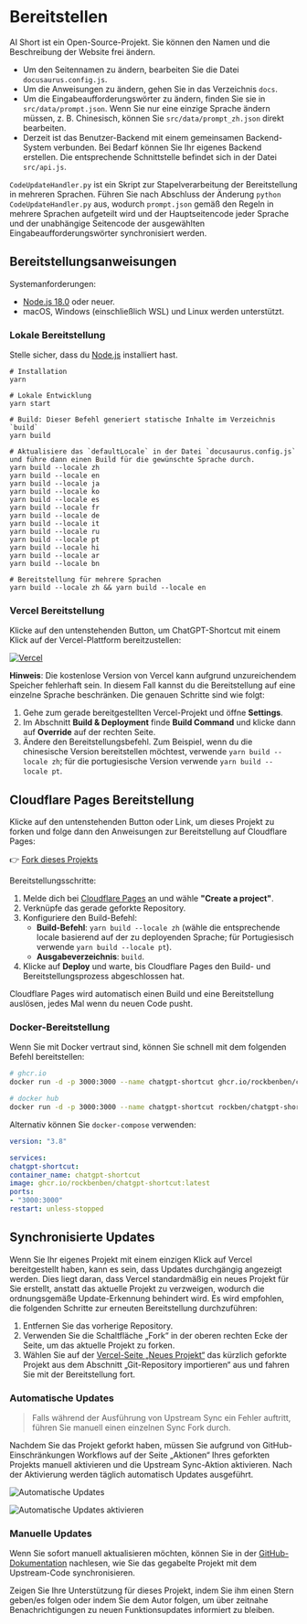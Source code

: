 # Bereitstellen

AI Short ist ein Open-Source-Projekt. Sie können den Namen und die Beschreibung der Website frei ändern.

- Um den Seitennamen zu ändern, bearbeiten Sie die Datei `docusaurus.config.js`.
- Um die Anweisungen zu ändern, gehen Sie in das Verzeichnis `docs`.
- Um die Eingabeaufforderungswörter zu ändern, finden Sie sie in `src/data/prompt.json`. Wenn Sie nur eine einzige Sprache ändern müssen, z. B. Chinesisch, können Sie `src/data/prompt_zh.json` direkt bearbeiten.
- Derzeit ist das Benutzer-Backend mit einem gemeinsamen Backend-System verbunden. Bei Bedarf können Sie Ihr eigenes Backend erstellen. Die entsprechende Schnittstelle befindet sich in der Datei `src/api.js`.

`CodeUpdateHandler.py` ist ein Skript zur Stapelverarbeitung der Bereitstellung in mehreren Sprachen. Führen Sie nach Abschluss der Änderung `python CodeUpdateHandler.py` aus, wodurch `prompt.json` gemäß den Regeln in mehrere Sprachen aufgeteilt wird und der Hauptseitencode jeder Sprache und der unabhängige Seitencode der ausgewählten Eingabeaufforderungswörter synchronisiert werden.

## Bereitstellungsanweisungen

Systemanforderungen:

- [Node.js 18.0](https://nodejs.org/) oder neuer.
- macOS, Windows (einschließlich WSL) und Linux werden unterstützt.

### Lokale Bereitstellung

Stelle sicher, dass du [Node.js](https://nodejs.org/) installiert hast.

```shell
# Installation
yarn

# Lokale Entwicklung
yarn start

# Build: Dieser Befehl generiert statische Inhalte im Verzeichnis `build`
yarn build

# Aktualisiere das `defaultLocale` in der Datei `docusaurus.config.js` und führe dann einen Build für die gewünschte Sprache durch.
yarn build --locale zh
yarn build --locale en
yarn build --locale ja
yarn build --locale ko
yarn build --locale es
yarn build --locale fr
yarn build --locale de
yarn build --locale it
yarn build --locale ru
yarn build --locale pt
yarn build --locale hi
yarn build --locale ar
yarn build --locale bn

# Bereitstellung für mehrere Sprachen
yarn build --locale zh && yarn build --locale en
```

### Vercel Bereitstellung

Klicke auf den untenstehenden Button, um ChatGPT-Shortcut mit einem Klick auf der Vercel-Plattform bereitzustellen:

[![Vercel](https://vercel.com/button)](https://vercel.com/new/clone?repository-url=https%3A%2F%2Fgithub.com%2Frockbenben%2FChatGPT-Shortcut%2Ftree%2Fmain)

**Hinweis**: Die kostenlose Version von Vercel kann aufgrund unzureichendem Speicher fehlerhaft sein. In diesem Fall kannst du die Bereitstellung auf eine einzelne Sprache beschränken. Die genauen Schritte sind wie folgt:

1. Gehe zum gerade bereitgestellten Vercel-Projekt und öffne **Settings**.
2. Im Abschnitt **Build & Deployment** finde **Build Command** und klicke dann auf **Override** auf der rechten Seite.
3. Ändere den Bereitstellungsbefehl. Zum Beispiel, wenn du die chinesische Version bereitstellen möchtest, verwende `yarn build --locale zh`; für die portugiesische Version verwende `yarn build --locale pt`.

## Cloudflare Pages Bereitstellung

Klicke auf den untenstehenden Button oder Link, um dieses Projekt zu forken und folge dann den Anweisungen zur Bereitstellung auf Cloudflare Pages:

👉 [Fork dieses Projekts](https://github.com/rockbenben/ChatGPT-Shortcut/fork)

Bereitstellungsschritte:

1. Melde dich bei [Cloudflare Pages](https://pages.cloudflare.com/) an und wähle **"Create a project"**.
2. Verknüpfe das gerade geforkte Repository.
3. Konfiguriere den Build-Befehl:
   - **Build-Befehl**: `yarn build --locale zh` (wähle die entsprechende locale basierend auf der zu deployenden Sprache; für Portugiesisch verwende `yarn build --locale pt`).
   - **Ausgabeverzeichnis**: `build`.
4. Klicke auf **Deploy** und warte, bis Cloudflare Pages den Build- und Bereitstellungsprozess abgeschlossen hat.

Cloudflare Pages wird automatisch einen Build und eine Bereitstellung auslösen, jedes Mal wenn du neuen Code pusht.

### Docker-Bereitstellung

Wenn Sie mit Docker vertraut sind, können Sie schnell mit dem folgenden Befehl bereitstellen:

```bash
# ghcr.io
docker run -d -p 3000:3000 --name chatgpt-shortcut ghcr.io/rockbenben/chatgpt-shortcut:latest

# docker hub
docker run -d -p 3000:3000 --name chatgpt-shortcut rockben/chatgpt-shortcut:latest
```

Alternativ können Sie `docker-compose` verwenden:

```yml
version: "3.8"

services:
chatgpt-shortcut:
container_name: chatgpt-shortcut
image: ghcr.io/rockbenben/chatgpt-shortcut:latest
ports:
- "3000:3000"
restart: unless-stopped
```

## Synchronisierte Updates

Wenn Sie Ihr eigenes Projekt mit einem einzigen Klick auf Vercel bereitgestellt haben, kann es sein, dass Updates durchgängig angezeigt werden. Dies liegt daran, dass Vercel standardmäßig ein neues Projekt für Sie erstellt, anstatt das aktuelle Projekt zu verzweigen, wodurch die ordnungsgemäße Update-Erkennung behindert wird. Es wird empfohlen, die folgenden Schritte zur erneuten Bereitstellung durchzuführen:

1. Entfernen Sie das vorherige Repository.
2. Verwenden Sie die Schaltfläche „Fork“ in der oberen rechten Ecke der Seite, um das aktuelle Projekt zu forken.
3. Wählen Sie auf der [Vercel-Seite „Neues Projekt“](https://vercel.com/new) das kürzlich geforkte Projekt aus dem Abschnitt „Git-Repository importieren“ aus und fahren Sie mit der Bereitstellung fort.

### Automatische Updates

> Falls während der Ausführung von Upstream Sync ein Fehler auftritt, führen Sie manuell einen einzelnen Sync Fork durch.

Nachdem Sie das Projekt geforkt haben, müssen Sie aufgrund von GitHub-Einschränkungen Workflows auf der Seite „Aktionen“ Ihres geforkten Projekts manuell aktivieren und die Upstream Sync-Aktion aktivieren. Nach der Aktivierung werden täglich automatisch Updates ausgeführt.

![Automatische Updates](https://img.newzone.top/2023-05-19-11-57-59.png?imageMogr2/format/webp)

![Automatische Updates aktivieren](https://img.newzone.top/2023-05-19-11-59-26.png?imageMogr2/format/webp)

### Manuelle Updates

Wenn Sie sofort manuell aktualisieren möchten, können Sie in der [GitHub-Dokumentation](https://docs.github.com/en/pull-requests/collaborating-with-pull-requests/working-with-forks/syncing-a-fork) nachlesen, wie Sie das gegabelte Projekt mit dem Upstream-Code synchronisieren.

Zeigen Sie Ihre Unterstützung für dieses Projekt, indem Sie ihm einen Stern geben/es folgen oder indem Sie dem Autor folgen, um über zeitnahe Benachrichtigungen zu neuen Funktionsupdates informiert zu bleiben.
